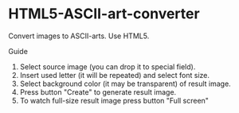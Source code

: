 HTML5-ASCII-art-converter
=========================

Convert images to ASCII-arts. Use HTML5.

Guide
1. Select source image (you can drop it to special field).
2. Insert used letter (it will be repeated) and select font size.
3. Select background color (it may be transparent) of result image.
4. Press button "Create" to generate result image.
5. To watch full-size result image press button "Full screen"
